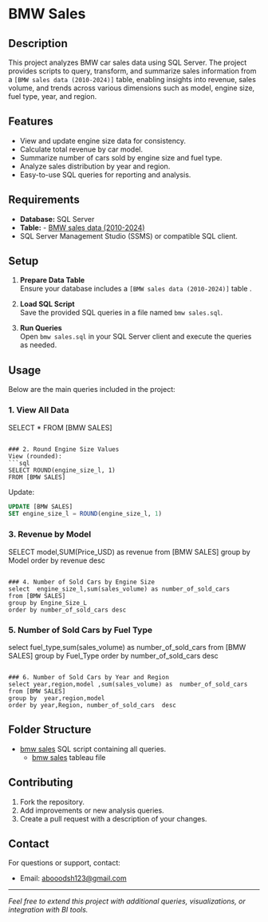 # BMW Sales 

## Description

This project analyzes BMW car sales data using SQL Server. The project provides scripts to query, transform, and summarize sales information from a `[BMW sales data (2010-2024)]` table, enabling insights into revenue, sales volume, and trends across various dimensions such as model, engine size, fuel type, year, and region.

## Features

- View and update engine size data for consistency.
- Calculate total revenue by car model.
- Summarize number of cars sold by engine size and fuel type.
- Analyze sales distribution by year and region.
- Easy-to-use SQL queries for reporting and analysis.

## Requirements

- **Database:** SQL Server
- **Table:** - <a href="https://github.com/abdulrahman-sha/SQL-Projects/blob/main/BMW%20sales%20data%20(2010-2024).csv">BMW sales data (2010-2024)</a>
- SQL Server Management Studio (SSMS) or compatible SQL client.


## Setup

1. **Prepare Data Table**  
   Ensure your database includes a `[BMW sales data (2010-2024)]` table .

2. **Load SQL Script**  
   Save the provided SQL queries in a file named `bmw sales.sql`.

3. **Run Queries**  
   Open `bmw sales.sql` in your SQL Server client and execute the queries as needed.

## Usage

Below are the main queries included in the project:

### 1. View All Data
SELECT *
FROM [BMW SALES]
```

### 2. Round Engine Size Values
View (rounded):
```sql
SELECT ROUND(engine_size_l, 1)
FROM [BMW SALES]
```
Update:
```sql
UPDATE [BMW SALES]
SET engine_size_l = ROUND(engine_size_l, 1)

```

### 3. Revenue by Model

SELECT model,SUM(Price_USD) as revenue
from [BMW SALES]
group by Model
order by revenue desc

```

### 4. Number of Sold Cars by Engine Size
select  engine_size_l,sum(sales_volume) as number_of_sold_cars
from [BMW SALES]
group by Engine_Size_L
order by number_of_sold_cars desc
```

### 5. Number of Sold Cars by Fuel Type
select fuel_type,sum(sales_volume) as number_of_sold_cars 
from [BMW SALES]
group by Fuel_Type
order by  number_of_sold_cars  desc
```

### 6. Number of Sold Cars by Year and Region
select year,region,model ,sum(sales_volume) as  number_of_sold_cars 
from [BMW SALES]
group by  year,region,model
order by year,Region, number_of_sold_cars  desc
```

## Folder Structure

- <a href="https://github.com/abdulrahman-sha/SQL-Projects/blob/main/bmw%20sales.sql">bmw sales</a>
   SQL script containing all queries.
  - <a href="https://github.com/abdulrahman-sha/SQL-Projects/blob/main/BMW%20sales%20data%20(2010-2024).csv">bmw sales</a> tableau file

## Contributing

1. Fork the repository.
2. Add improvements or new analysis queries.
3. Create a pull request with a description of your changes.



## Contact

For questions or support, contact:

- Email: abooodsh123@gmail.com

---

*Feel free to extend this project with additional queries, visualizations, or integration with BI tools.*
